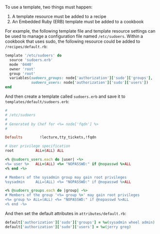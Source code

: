 To use a template, two things must happen:

1.  A template resource must be added to a recipe
2.  An Embedded Ruby (ERB) template must be added to a cookbook

For example, the following template file and template resource settings
can be used to manage a configuration file named `/etc/sudoers`. Within
a cookbook that uses sudo, the following resource could be added to
`/recipes/default.rb`:

``` ruby
template '/etc/sudoers' do
  source 'sudoers.erb'
  mode '0440'
  owner 'root'
  group 'root'
  variables(sudoers_groups: node['authorization']['sudo']['groups'],
            sudoers_users: node['authorization']['sudo']['users'])
end
```

And then create a template called `sudoers.erb` and save it to
`templates/default/sudoers.erb`:

``` ruby
#
# /etc/sudoers
#
# Generated by Chef for <%= node['fqdn'] %>
#

Defaults        !lecture,tty_tickets,!fqdn

# User privilege specification
root          ALL=(ALL) ALL

<% @sudoers_users.each do |user| -%>
<%= user %>   ALL=(ALL) <%= "NOPASSWD:" if @nopasswd %>ALL
<% end -%>

# Members of the sysadmin group may gain root privileges
%sysadmin     ALL=(ALL) <%= "NOPASSWD:" if @nopasswd %>ALL

<% @sudoers_groups.each do |group| -%>
# Members of the group '<%= group %>' may gain root privileges
<%= group %> ALL=(ALL) <%= "NOPASSWD:" if @nopasswd %>ALL
<% end -%>
```

And then set the default attributes in `attributes/default.rb`:

``` ruby
default['authorization']['sudo']['groups'] = %w(sysadmin wheel admin)
default['authorization']['sudo']['users'] = %w(jerry greg)
```
